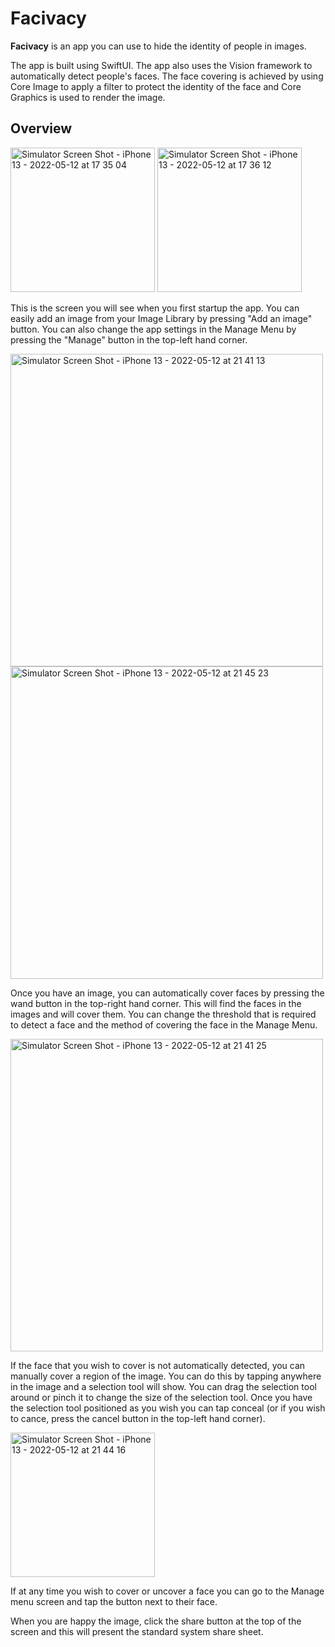#  Facivacy

**Facivacy** is an app you can use to hide the identity of people in images.

The app is built using SwiftUI. The app also uses the Vision framework to automatically detect people's faces. The face covering is achieved by using Core Image to apply a filter to protect the identity of the face and Core Graphics is used to render the image.

## Overview

<img width="231" alt="Simulator Screen Shot - iPhone 13 - 2022-05-12 at 17 35 04" src="https://user-images.githubusercontent.com/5818573/168126626-e817abec-c0d7-4958-aa7f-8ded94579ad6.png"> <img width="231" alt="Simulator Screen Shot - iPhone 13 - 2022-05-12 at 17 36 12" src="https://user-images.githubusercontent.com/5818573/168126802-95c2f7d7-6d5d-48a4-a985-b6e39e30c30d.png">

This is the screen you will see when you first startup the app. You can easily add an image from your Image Library by pressing "Add an image" button. You can also change the app settings in the Manage Menu by pressing the "Manage" button in the top-left hand corner.

<img width="500" alt="Simulator Screen Shot - iPhone 13 - 2022-05-12 at 21 41 13" src="https://user-images.githubusercontent.com/5818573/168164624-cdc180b5-55e0-4cde-9c56-e9b9330939da.png">
<img width="500" alt="Simulator Screen Shot - iPhone 13 - 2022-05-12 at 21 45 23" src="https://user-images.githubusercontent.com/5818573/168164999-8bc15873-57b2-45fe-9b37-179da9c8bea4.png">

Once you have an image, you can automatically cover faces by pressing the wand button in the top-right hand corner. This will find the faces in the images and will cover them. You can change the threshold that is required to detect a face and the method of covering the face in the Manage Menu.

<img width="500" alt="Simulator Screen Shot - iPhone 13 - 2022-05-12 at 21 41 25" src="https://user-images.githubusercontent.com/5818573/168164675-546af4d1-d72d-4471-9cbf-d71f268a3413.png">

If the face that you wish to cover is not automatically detected, you can manually cover a region of the image. You can do this by tapping anywhere in the image and a selection tool will show. You can drag the selection tool around or pinch it to change the size of the selection tool. Once you have the selection tool positioned as you wish you can tap conceal (or if you wish to cance, press the cancel button in the top-left hand corner).

<img width="231" alt="Simulator Screen Shot - iPhone 13 - 2022-05-12 at 21 44 16" src="https://user-images.githubusercontent.com/5818573/168165074-816bd21e-3c89-4d40-a99c-567998026cc9.png">

If at any time you wish to cover or uncover a face you can go to the Manage menu screen and tap the button next to their face.

When you are happy the image, click the share button at the top of the screen and this will present the standard system share sheet.


